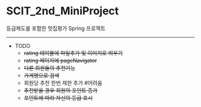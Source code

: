 # SCIT_2nd_MiniProject 
등급제도를 포함한 맛집평가 Spring 프로젝트

----------------------------------

* TODO
  - ~~rating 테이블에 파일추가 및 이미지로 띄우기~~
  - ~~rating 페이지에 pageNavigator~~
  - ~~다른 회원들의 추천기능~~
  - ~~가게명으로 검색~~
  - 회원당 추천 한번 제한 추가 #어려움
  - ~~추천받을 경우 회원의 포인트 증가~~
  - ~~포인트에 따라 자신의 등급 표시~~
